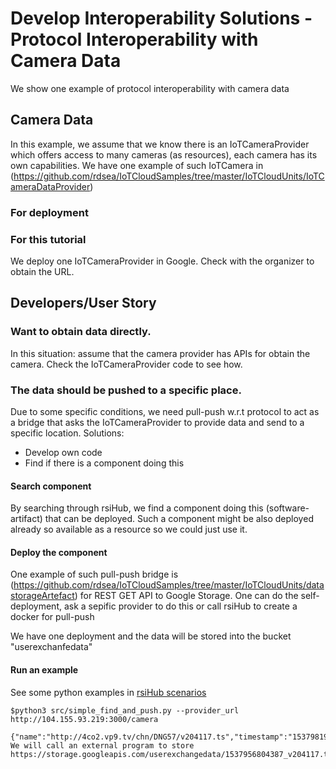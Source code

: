 # Develop Interoperability Solutions - Protocol Interoperability with Camera Data

We show one example of protocol interoperability with camera data

## Camera Data

In this example, we assume that we know there is an IoTCameraProvider which offers access to many cameras (as resources), each camera has its own capabilities. We have one example of such IoTCamera in (https://github.com/rdsea/IoTCloudSamples/tree/master/IoTCloudUnits/IoTCameraDataProvider)

### For deployment

### For this tutorial

We deploy one IoTCameraProvider in Google. Check with the organizer to obtain the URL.

## Developers/User Story

### Want to obtain data directly.

In this situation: assume that the camera provider has APIs for obtain the camera. Check the IoTCameraProvider code to see how.


### The data should be pushed to a specific place.

Due to some specific conditions, we need pull-push w.r.t protocol to act as a bridge that asks the IoTCameraProvider to provide data and send to a specific location. Solutions:

* Develop own code
* Find if there is a component doing this

#### Search component

By searching through rsiHub, we find a component doing this (software-artifact) that can be deployed. Such a component might be also deployed already so available as a resource so we could just use it.

#### Deploy the component

One example of such pull-push bridge is (https://github.com/rdsea/IoTCloudSamples/tree/master/IoTCloudUnits/datastorageArtefact) for REST GET API to Google Storage.
One can do the self-deployment, ask a sepific provider to do this or call rsiHub to create a docker for pull-push

We have one deployment and the data will be stored into the bucket "userexchanfedata"

#### Run an example

See some python examples in [rsiHub scenarios](https://github.com/SINCConcept/HINC/tree/master/scenarios/camerainseaport)

```
$python3 src/simple_find_and_push.py --provider_url http://104.155.93.219:3000/camera

{"name":"http://4co2.vp9.tv/chn/DNG57/v204117.ts","timestamp":"1537981980"}
We will call an external program to store
https://storage.googleapis.com/userexchangedata/1537956804387_v204117.ts

```
